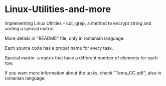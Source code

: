 # Linux-Utilities-and-more
Implementing Linux Utilities - cut, grep, a method to encrypt string and sorting a special matrix.

More details in "README" file, only in romanian language.

Each source code has a proper name for every task.

Special matrix- a matrix that have a different number of elements for each row.

If you want more information about the tasks, check "Tema_CC.pdf", also in romanian language.

